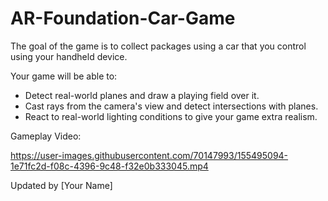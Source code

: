 # AR-Foundation-Car-Game
 The goal of the game is to collect packages using a car that you control using your handheld device.

 Your game will be able to:

   - Detect real-world planes and draw a playing field over it.
   - Cast rays from the camera's view and detect intersections with planes.
   - React to real-world lighting conditions to give your game extra realism.

 Gameplay Video: 

https://user-images.githubusercontent.com/70147993/155495094-1e71fc2d-f08c-4396-9c48-f32e0b333045.mp4

Updated by [Your Name]
